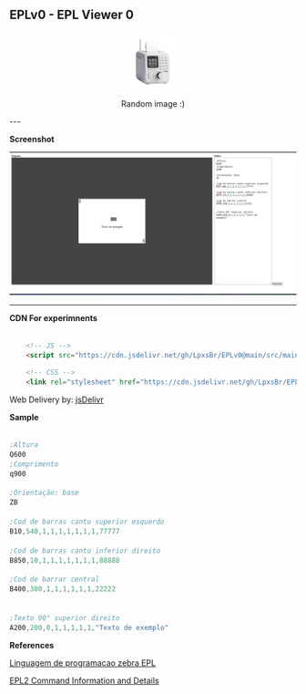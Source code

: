 ## EPLv0 - EPL Viewer 0

<!-- ![Screenshot](./public/image.png) -->

<center>
<img src="./public/imp.png" alt="Imp" width="100" height="100">

Random image :)
</center>
---

**Screenshot**

![Screenshot](./public/image01.png)

---

**CDN For experimnents**

```html

    <!-- JS -->
    <script src="https://cdn.jsdelivr.net/gh/LpxsBr/EPLv0@main/src/main.js"></script>

```

```html
    <!-- CSS -->
    <link rel="stylesheet" href="https://cdn.jsdelivr.net/gh/LpxsBr/EPLv0@main/src/style.css">

```
Web Delivery by: [jsDelivr](https://github.com/jsdelivr/jsdelivr)

**Sample**

```s

;Altura
Q600
;Comprimento
q900

;Orientação: base
ZB

;Cod de barras canto superior esquerdo
B10,540,1,1,1,1,1,1,1,77777

;Cod de barras canto inferior direito
B850,10,1,1,1,1,1,1,1,88888

;Cod de barrar central
B400,300,1,1,1,1,1,1,22222


;Texto 90° superior direito
A200,200,0,1,1,1,1,1,"Texto de exemplo"

```

**References**

[Linguagem de programacao zebra EPL](https://zebramaster.blogspot.com/2013/04/linguagem-de-programacao-zebra-epl.html)

[EPL2 Command Information and Details](https://supportcommunity.zebra.com/s/article/EPL2-Command-Information-and-Details?language=pt_BR)
